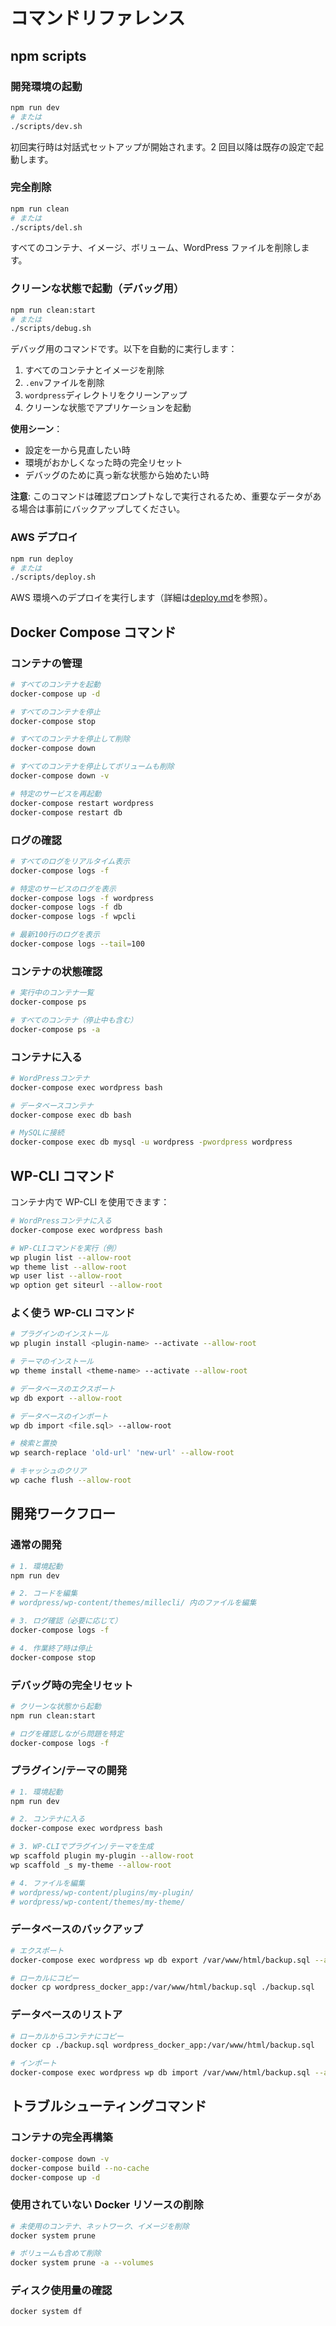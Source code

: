 # コマンドリファレンス

## npm scripts

### 開発環境の起動

```bash
npm run dev
# または
./scripts/dev.sh
```

初回実行時は対話式セットアップが開始されます。2 回目以降は既存の設定で起動します。

### 完全削除

```bash
npm run clean
# または
./scripts/del.sh
```

すべてのコンテナ、イメージ、ボリューム、WordPress ファイルを削除します。

### クリーンな状態で起動（デバッグ用）

```bash
npm run clean:start
# または
./scripts/debug.sh
```

デバッグ用のコマンドです。以下を自動的に実行します：

1. すべてのコンテナとイメージを削除
2. `.env`ファイルを削除
3. `wordpress`ディレクトリをクリーンアップ
4. クリーンな状態でアプリケーションを起動

**使用シーン**：
- 設定を一から見直したい時
- 環境がおかしくなった時の完全リセット
- デバッグのために真っ新な状態から始めたい時

**注意**: このコマンドは確認プロンプトなしで実行されるため、重要なデータがある場合は事前にバックアップしてください。

### AWS デプロイ

```bash
npm run deploy
# または
./scripts/deploy.sh
```

AWS 環境へのデプロイを実行します（詳細は[deploy.md](./deploy.md)を参照）。

## Docker Compose コマンド

### コンテナの管理

```bash
# すべてのコンテナを起動
docker-compose up -d

# すべてのコンテナを停止
docker-compose stop

# すべてのコンテナを停止して削除
docker-compose down

# すべてのコンテナを停止してボリュームも削除
docker-compose down -v

# 特定のサービスを再起動
docker-compose restart wordpress
docker-compose restart db
```

### ログの確認

```bash
# すべてのログをリアルタイム表示
docker-compose logs -f

# 特定のサービスのログを表示
docker-compose logs -f wordpress
docker-compose logs -f db
docker-compose logs -f wpcli

# 最新100行のログを表示
docker-compose logs --tail=100
```

### コンテナの状態確認

```bash
# 実行中のコンテナ一覧
docker-compose ps

# すべてのコンテナ（停止中も含む）
docker-compose ps -a
```

### コンテナに入る

```bash
# WordPressコンテナ
docker-compose exec wordpress bash

# データベースコンテナ
docker-compose exec db bash

# MySQLに接続
docker-compose exec db mysql -u wordpress -pwordpress wordpress
```

## WP-CLI コマンド

コンテナ内で WP-CLI を使用できます：

```bash
# WordPressコンテナに入る
docker-compose exec wordpress bash

# WP-CLIコマンドを実行（例）
wp plugin list --allow-root
wp theme list --allow-root
wp user list --allow-root
wp option get siteurl --allow-root
```

### よく使う WP-CLI コマンド

```bash
# プラグインのインストール
wp plugin install <plugin-name> --activate --allow-root

# テーマのインストール
wp theme install <theme-name> --activate --allow-root

# データベースのエクスポート
wp db export --allow-root

# データベースのインポート
wp db import <file.sql> --allow-root

# 検索と置換
wp search-replace 'old-url' 'new-url' --allow-root

# キャッシュのクリア
wp cache flush --allow-root
```

## 開発ワークフロー

### 通常の開発

```bash
# 1. 環境起動
npm run dev

# 2. コードを編集
# wordpress/wp-content/themes/millecli/ 内のファイルを編集

# 3. ログ確認（必要に応じて）
docker-compose logs -f

# 4. 作業終了時は停止
docker-compose stop
```

### デバッグ時の完全リセット

```bash
# クリーンな状態から起動
npm run clean:start

# ログを確認しながら問題を特定
docker-compose logs -f
```

### プラグイン/テーマの開発

```bash
# 1. 環境起動
npm run dev

# 2. コンテナに入る
docker-compose exec wordpress bash

# 3. WP-CLIでプラグイン/テーマを生成
wp scaffold plugin my-plugin --allow-root
wp scaffold _s my-theme --allow-root

# 4. ファイルを編集
# wordpress/wp-content/plugins/my-plugin/
# wordpress/wp-content/themes/my-theme/
```

### データベースのバックアップ

```bash
# エクスポート
docker-compose exec wordpress wp db export /var/www/html/backup.sql --allow-root

# ローカルにコピー
docker cp wordpress_docker_app:/var/www/html/backup.sql ./backup.sql
```

### データベースのリストア

```bash
# ローカルからコンテナにコピー
docker cp ./backup.sql wordpress_docker_app:/var/www/html/backup.sql

# インポート
docker-compose exec wordpress wp db import /var/www/html/backup.sql --allow-root
```

## トラブルシューティングコマンド

### コンテナの完全再構築

```bash
docker-compose down -v
docker-compose build --no-cache
docker-compose up -d
```

### 使用されていない Docker リソースの削除

```bash
# 未使用のコンテナ、ネットワーク、イメージを削除
docker system prune

# ボリュームも含めて削除
docker system prune -a --volumes
```

### ディスク使用量の確認

```bash
docker system df
```
